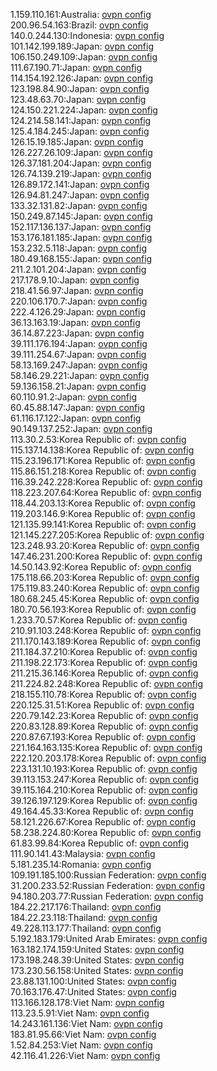 1.159.110.161:Australia: [ovpn config](vpn/1_159_110_161.ovpn)  
200.96.54.163:Brazil: [ovpn config](vpn/200_96_54_163.ovpn)  
140.0.244.130:Indonesia: [ovpn config](vpn/140_0_244_130.ovpn)  
101.142.199.189:Japan: [ovpn config](vpn/101_142_199_189.ovpn)  
106.150.249.109:Japan: [ovpn config](vpn/106_150_249_109.ovpn)  
111.67.190.71:Japan: [ovpn config](vpn/111_67_190_71.ovpn)  
114.154.192.126:Japan: [ovpn config](vpn/114_154_192_126.ovpn)  
123.198.84.90:Japan: [ovpn config](vpn/123_198_84_90.ovpn)  
123.48.63.70:Japan: [ovpn config](vpn/123_48_63_70.ovpn)  
124.150.221.224:Japan: [ovpn config](vpn/124_150_221_224.ovpn)  
124.214.58.141:Japan: [ovpn config](vpn/124_214_58_141.ovpn)  
125.4.184.245:Japan: [ovpn config](vpn/125_4_184_245.ovpn)  
126.15.19.185:Japan: [ovpn config](vpn/126_15_19_185.ovpn)  
126.227.26.109:Japan: [ovpn config](vpn/126_227_26_109.ovpn)  
126.37.181.204:Japan: [ovpn config](vpn/126_37_181_204.ovpn)  
126.74.139.219:Japan: [ovpn config](vpn/126_74_139_219.ovpn)  
126.89.172.141:Japan: [ovpn config](vpn/126_89_172_141.ovpn)  
126.94.81.247:Japan: [ovpn config](vpn/126_94_81_247.ovpn)  
133.32.131.82:Japan: [ovpn config](vpn/133_32_131_82.ovpn)  
150.249.87.145:Japan: [ovpn config](vpn/150_249_87_145.ovpn)  
152.117.136.137:Japan: [ovpn config](vpn/152_117_136_137.ovpn)  
153.176.181.185:Japan: [ovpn config](vpn/153_176_181_185.ovpn)  
153.232.5.118:Japan: [ovpn config](vpn/153_232_5_118.ovpn)  
180.49.168.155:Japan: [ovpn config](vpn/180_49_168_155.ovpn)  
211.2.101.204:Japan: [ovpn config](vpn/211_2_101_204.ovpn)  
217.178.9.10:Japan: [ovpn config](vpn/217_178_9_10.ovpn)  
218.41.56.97:Japan: [ovpn config](vpn/218_41_56_97.ovpn)  
220.106.170.7:Japan: [ovpn config](vpn/220_106_170_7.ovpn)  
222.4.126.29:Japan: [ovpn config](vpn/222_4_126_29.ovpn)  
36.13.163.19:Japan: [ovpn config](vpn/36_13_163_19.ovpn)  
36.14.87.223:Japan: [ovpn config](vpn/36_14_87_223.ovpn)  
39.111.176.194:Japan: [ovpn config](vpn/39_111_176_194.ovpn)  
39.111.254.67:Japan: [ovpn config](vpn/39_111_254_67.ovpn)  
58.13.169.247:Japan: [ovpn config](vpn/58_13_169_247.ovpn)  
58.146.29.221:Japan: [ovpn config](vpn/58_146_29_221.ovpn)  
59.136.158.21:Japan: [ovpn config](vpn/59_136_158_21.ovpn)  
60.110.91.2:Japan: [ovpn config](vpn/60_110_91_2.ovpn)  
60.45.88.147:Japan: [ovpn config](vpn/60_45_88_147.ovpn)  
61.116.17.122:Japan: [ovpn config](vpn/61_116_17_122.ovpn)  
90.149.137.252:Japan: [ovpn config](vpn/90_149_137_252.ovpn)  
113.30.2.53:Korea Republic of: [ovpn config](vpn/113_30_2_53.ovpn)  
115.137.14.138:Korea Republic of: [ovpn config](vpn/115_137_14_138.ovpn)  
115.23.196.171:Korea Republic of: [ovpn config](vpn/115_23_196_171.ovpn)  
115.86.151.218:Korea Republic of: [ovpn config](vpn/115_86_151_218.ovpn)  
116.39.242.228:Korea Republic of: [ovpn config](vpn/116_39_242_228.ovpn)  
118.223.207.64:Korea Republic of: [ovpn config](vpn/118_223_207_64.ovpn)  
118.44.203.13:Korea Republic of: [ovpn config](vpn/118_44_203_13.ovpn)  
119.203.146.9:Korea Republic of: [ovpn config](vpn/119_203_146_9.ovpn)  
121.135.99.141:Korea Republic of: [ovpn config](vpn/121_135_99_141.ovpn)  
121.145.227.205:Korea Republic of: [ovpn config](vpn/121_145_227_205.ovpn)  
123.248.93.20:Korea Republic of: [ovpn config](vpn/123_248_93_20.ovpn)  
147.46.231.200:Korea Republic of: [ovpn config](vpn/147_46_231_200.ovpn)  
14.50.143.92:Korea Republic of: [ovpn config](vpn/14_50_143_92.ovpn)  
175.118.66.203:Korea Republic of: [ovpn config](vpn/175_118_66_203.ovpn)  
175.119.83.240:Korea Republic of: [ovpn config](vpn/175_119_83_240.ovpn)  
180.68.245.45:Korea Republic of: [ovpn config](vpn/180_68_245_45.ovpn)  
180.70.56.193:Korea Republic of: [ovpn config](vpn/180_70_56_193.ovpn)  
1.233.70.57:Korea Republic of: [ovpn config](vpn/1_233_70_57.ovpn)  
210.91.103.248:Korea Republic of: [ovpn config](vpn/210_91_103_248.ovpn)  
211.170.143.189:Korea Republic of: [ovpn config](vpn/211_170_143_189.ovpn)  
211.184.37.210:Korea Republic of: [ovpn config](vpn/211_184_37_210.ovpn)  
211.198.22.173:Korea Republic of: [ovpn config](vpn/211_198_22_173.ovpn)  
211.215.36.146:Korea Republic of: [ovpn config](vpn/211_215_36_146.ovpn)  
211.224.82.248:Korea Republic of: [ovpn config](vpn/211_224_82_248.ovpn)  
218.155.110.78:Korea Republic of: [ovpn config](vpn/218_155_110_78.ovpn)  
220.125.31.51:Korea Republic of: [ovpn config](vpn/220_125_31_51.ovpn)  
220.79.142.23:Korea Republic of: [ovpn config](vpn/220_79_142_23.ovpn)  
220.83.128.89:Korea Republic of: [ovpn config](vpn/220_83_128_89.ovpn)  
220.87.67.193:Korea Republic of: [ovpn config](vpn/220_87_67_193.ovpn)  
221.164.163.135:Korea Republic of: [ovpn config](vpn/221_164_163_135.ovpn)  
222.120.203.178:Korea Republic of: [ovpn config](vpn/222_120_203_178.ovpn)  
223.131.10.193:Korea Republic of: [ovpn config](vpn/223_131_10_193.ovpn)  
39.113.153.247:Korea Republic of: [ovpn config](vpn/39_113_153_247.ovpn)  
39.115.164.210:Korea Republic of: [ovpn config](vpn/39_115_164_210.ovpn)  
39.126.197.129:Korea Republic of: [ovpn config](vpn/39_126_197_129.ovpn)  
49.164.45.33:Korea Republic of: [ovpn config](vpn/49_164_45_33.ovpn)  
58.121.226.67:Korea Republic of: [ovpn config](vpn/58_121_226_67.ovpn)  
58.238.224.80:Korea Republic of: [ovpn config](vpn/58_238_224_80.ovpn)  
61.83.99.84:Korea Republic of: [ovpn config](vpn/61_83_99_84.ovpn)  
111.90.141.43:Malaysia: [ovpn config](vpn/111_90_141_43.ovpn)  
5.181.235.14:Romania: [ovpn config](vpn/5_181_235_14.ovpn)  
109.191.185.100:Russian Federation: [ovpn config](vpn/109_191_185_100.ovpn)  
31.200.233.52:Russian Federation: [ovpn config](vpn/31_200_233_52.ovpn)  
94.180.203.77:Russian Federation: [ovpn config](vpn/94_180_203_77.ovpn)  
184.22.217.176:Thailand: [ovpn config](vpn/184_22_217_176.ovpn)  
184.22.23.118:Thailand: [ovpn config](vpn/184_22_23_118.ovpn)  
49.228.113.177:Thailand: [ovpn config](vpn/49_228_113_177.ovpn)  
5.192.183.179:United Arab Emirates: [ovpn config](vpn/5_192_183_179.ovpn)  
163.182.174.159:United States: [ovpn config](vpn/163_182_174_159.ovpn)  
173.198.248.39:United States: [ovpn config](vpn/173_198_248_39.ovpn)  
173.230.56.158:United States: [ovpn config](vpn/173_230_56_158.ovpn)  
23.88.131.100:United States: [ovpn config](vpn/23_88_131_100.ovpn)  
70.163.176.47:United States: [ovpn config](vpn/70_163_176_47.ovpn)  
113.166.128.178:Viet Nam: [ovpn config](vpn/113_166_128_178.ovpn)  
113.23.5.91:Viet Nam: [ovpn config](vpn/113_23_5_91.ovpn)  
14.243.161.136:Viet Nam: [ovpn config](vpn/14_243_161_136.ovpn)  
183.81.95.66:Viet Nam: [ovpn config](vpn/183_81_95_66.ovpn)  
1.52.84.253:Viet Nam: [ovpn config](vpn/1_52_84_253.ovpn)  
42.116.41.226:Viet Nam: [ovpn config](vpn/42_116_41_226.ovpn)  
